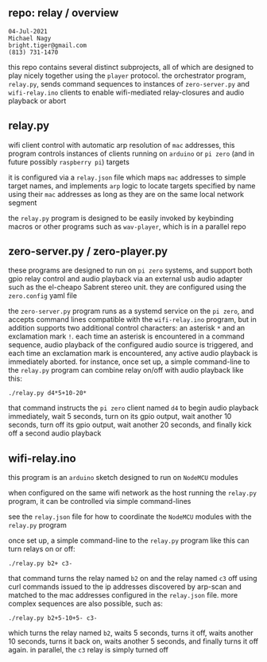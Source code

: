 ## repo: relay / overview

```
04-Jul-2021
Michael Nagy
bright.tiger@gmail.com
(813) 731-1470
```

this repo contains several distinct subprojects, all of which are designed to play nicely together using the `player` protocol.  the orchestrator program, `relay.py`, sends command sequences to instances of `zero-server.py` and `wifi-relay.ino` clients to enable wifi-mediated relay-closures and audio playback or abort

## relay.py

wifi client control with automatic arp resolution of `mac` addresses, this program controls instances of clients running on `arduino` or `pi zero` (and in future possibly `raspberry pi`) targets

it is configured via a `relay.json` file which maps `mac` addresses to simple target names, and implements `arp` logic to locate targets specified by name using their `mac` addresses as long as they are on the same local network segment

the `relay.py` program is designed to be easily invoked by keybinding macros or other programs such as `wav-player`, which is in a parallel repo

## zero-server.py / zero-player.py

these programs are designed to run on `pi zero` systems, and support both gpio relay control and audio playback via an external usb audio adapter such as the el-cheapo Sabrent stereo unit.  they are configured using the `zero.config` yaml file

the `zero-server.py` program runs as a systemd service on the `pi zero`, and accepts command lines compatible with the `wifi-relay.ino` program, but in addition supports two additional control characters: an asterisk `*` and an exclamation mark `!`.  each time an asterisk is encountered in a command sequence, audio playback of the configured audio source is triggered, and each time an exclamation mark is encountered, any active audio playback is immediately aborted.  for instance, once set up, a simple command-line to the `relay.py` program can combine relay on/off with audio playback like this:

    ./relay.py d4*5+10-20*

that command instructs the `pi zero` client named `d4` to begin audio playback immediately, wait 5 seconds, turn on its gpio output, wait another 10 seconds, turn off its gpio output, wait another 20 seconds, and finally kick off a second audio playback

## wifi-relay.ino

this program is an `arduino` sketch designed to run on `NodeMCU` modules

when configured on the same wifi network as the host running the `relay.py` program, it can be controlled via simple command-lines

see the `relay.json` file for how to coordinate the `NodeMCU` modules with the `relay.py` program

once set up, a simple command-line to the `relay.py` program like this can turn relays on or off:

    ./relay.py b2+ c3-

that command turns the relay named `b2` on and the relay named `c3` off using curl commands issued to the ip addresses discovered by arp-scan and matched to the mac addresses configured in the `relay.json` file.  more complex sequences are also possible, such as:

    ./relay.py b2+5-10+5- c3-

which turns the relay named `b2`, waits 5 seconds, turns it off, waits another 10 seconds, turns it back on, waits another 5 seconds, and finally turns it off again.  in parallel, the `c3` relay is simply turned off
